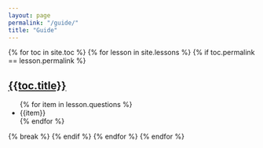 ```yaml
---
layout: page
permalink: "/guide/"
title: "Guide"
---
```


{% for toc in site.toc %}
{% for lesson in site.lessons %}
{% if toc.permalink == lesson.permalink %}
<h2><a href="{{toc.permalink | absolute_url}}">{{toc.title}}</a></h2>
<ul>
  {% for item in lesson.questions %}
  <li>{{item}}</li>{% endfor %}
</ul>
{% break %}
{% endif %}
{% endfor %}
{% endfor %}
